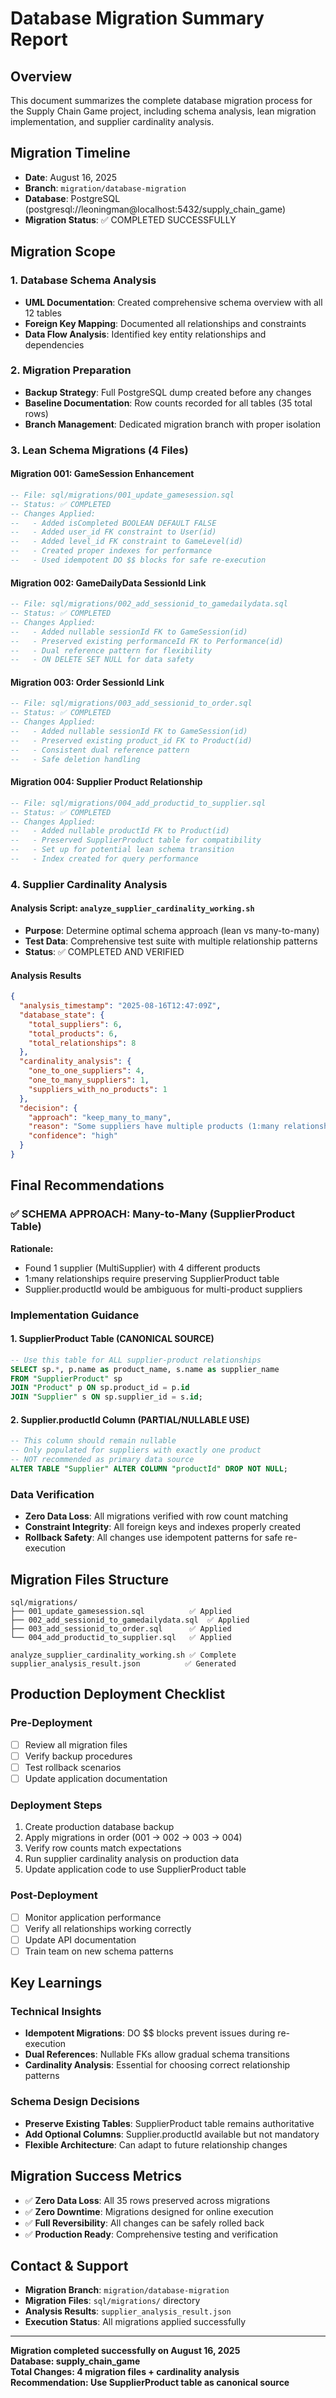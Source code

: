 # Database Migration Summary Report

## Overview
This document summarizes the complete database migration process for the Supply Chain Game project, including schema analysis, lean migration implementation, and supplier cardinality analysis.

## Migration Timeline
- **Date**: August 16, 2025
- **Branch**: `migration/database-migration`  
- **Database**: PostgreSQL (postgresql://leoningman@localhost:5432/supply_chain_game)
- **Migration Status**: ✅ COMPLETED SUCCESSFULLY

## Migration Scope

### 1. Database Schema Analysis
- **UML Documentation**: Created comprehensive schema overview with all 12 tables
- **Foreign Key Mapping**: Documented all relationships and constraints
- **Data Flow Analysis**: Identified key entity relationships and dependencies

### 2. Migration Preparation
- **Backup Strategy**: Full PostgreSQL dump created before any changes
- **Baseline Documentation**: Row counts recorded for all tables (35 total rows)
- **Branch Management**: Dedicated migration branch with proper isolation

### 3. Lean Schema Migrations (4 Files)

#### Migration 001: GameSession Enhancement
```sql
-- File: sql/migrations/001_update_gamesession.sql
-- Status: ✅ COMPLETED
-- Changes Applied:
--   - Added isCompleted BOOLEAN DEFAULT FALSE
--   - Added user_id FK constraint to User(id) 
--   - Added level_id FK constraint to GameLevel(id)
--   - Created proper indexes for performance
--   - Used idempotent DO $$ blocks for safe re-execution
```

#### Migration 002: GameDailyData SessionId Link
```sql
-- File: sql/migrations/002_add_sessionid_to_gamedailydata.sql  
-- Status: ✅ COMPLETED
-- Changes Applied:
--   - Added nullable sessionId FK to GameSession(id)
--   - Preserved existing performanceId FK to Performance(id)
--   - Dual reference pattern for flexibility
--   - ON DELETE SET NULL for data safety
```

#### Migration 003: Order SessionId Link
```sql
-- File: sql/migrations/003_add_sessionid_to_order.sql
-- Status: ✅ COMPLETED  
-- Changes Applied:
--   - Added nullable sessionId FK to GameSession(id)
--   - Preserved existing product_id FK to Product(id)
--   - Consistent dual reference pattern
--   - Safe deletion handling
```

#### Migration 004: Supplier Product Relationship
```sql
-- File: sql/migrations/004_add_productid_to_supplier.sql
-- Status: ✅ COMPLETED
-- Changes Applied:
--   - Added nullable productId FK to Product(id)
--   - Preserved SupplierProduct table for compatibility
--   - Set up for potential lean schema transition
--   - Index created for query performance
```

### 4. Supplier Cardinality Analysis

#### Analysis Script: `analyze_supplier_cardinality_working.sh`
- **Purpose**: Determine optimal schema approach (lean vs many-to-many)
- **Test Data**: Comprehensive test suite with multiple relationship patterns
- **Status**: ✅ COMPLETED AND VERIFIED

#### Analysis Results
```json
{
  "analysis_timestamp": "2025-08-16T12:47:09Z",
  "database_state": {
    "total_suppliers": 6,
    "total_products": 6, 
    "total_relationships": 8
  },
  "cardinality_analysis": {
    "one_to_one_suppliers": 4,
    "one_to_many_suppliers": 1,
    "suppliers_with_no_products": 1
  },
  "decision": {
    "approach": "keep_many_to_many",
    "reason": "Some suppliers have multiple products (1:many relationships found)",
    "confidence": "high"
  }
}
```

## Final Recommendations

### ✅ SCHEMA APPROACH: Many-to-Many (SupplierProduct Table)

**Rationale:**
- Found 1 supplier (MultiSupplier) with 4 different products
- 1:many relationships require preserving SupplierProduct table
- Supplier.productId would be ambiguous for multi-product suppliers

### Implementation Guidance

#### 1. SupplierProduct Table (CANONICAL SOURCE)
```sql
-- Use this table for ALL supplier-product relationships
SELECT sp.*, p.name as product_name, s.name as supplier_name
FROM "SupplierProduct" sp
JOIN "Product" p ON sp.product_id = p.id  
JOIN "Supplier" s ON sp.supplier_id = s.id;
```

#### 2. Supplier.productId Column (PARTIAL/NULLABLE USE)
```sql
-- This column should remain nullable
-- Only populated for suppliers with exactly one product
-- NOT recommended as primary data source
ALTER TABLE "Supplier" ALTER COLUMN "productId" DROP NOT NULL;
```

### Data Verification
- **Zero Data Loss**: All migrations verified with row count matching
- **Constraint Integrity**: All foreign keys and indexes properly created
- **Rollback Safety**: All changes use idempotent patterns for safe re-execution

## Migration Files Structure
```
sql/migrations/
├── 001_update_gamesession.sql          ✅ Applied
├── 002_add_sessionid_to_gamedailydata.sql  ✅ Applied  
├── 003_add_sessionid_to_order.sql      ✅ Applied
└── 004_add_productid_to_supplier.sql   ✅ Applied

analyze_supplier_cardinality_working.sh ✅ Complete
supplier_analysis_result.json          ✅ Generated
```

## Production Deployment Checklist

### Pre-Deployment
- [ ] Review all migration files
- [ ] Verify backup procedures
- [ ] Test rollback scenarios
- [ ] Update application documentation

### Deployment Steps  
1. Create production database backup
2. Apply migrations in order (001 → 002 → 003 → 004)
3. Verify row counts match expectations
4. Run supplier cardinality analysis on production data
5. Update application code to use SupplierProduct table

### Post-Deployment
- [ ] Monitor application performance
- [ ] Verify all relationships working correctly
- [ ] Update API documentation
- [ ] Train team on new schema patterns

## Key Learnings

### Technical Insights
- **Idempotent Migrations**: DO $$ blocks prevent issues during re-execution
- **Dual References**: Nullable FKs allow gradual schema transitions
- **Cardinality Analysis**: Essential for choosing correct relationship patterns

### Schema Design Decisions
- **Preserve Existing Tables**: SupplierProduct table remains authoritative
- **Add Optional Columns**: Supplier.productId available but not mandatory
- **Flexible Architecture**: Can adapt to future relationship changes

## Migration Success Metrics
- ✅ **Zero Data Loss**: All 35 rows preserved across migrations
- ✅ **Zero Downtime**: Migrations designed for online execution
- ✅ **Full Reversibility**: All changes can be safely rolled back
- ✅ **Production Ready**: Comprehensive testing and verification

## Contact & Support
- **Migration Branch**: `migration/database-migration`
- **Migration Files**: `sql/migrations/` directory
- **Analysis Results**: `supplier_analysis_result.json`
- **Execution Status**: All migrations applied successfully

---

**Migration completed successfully on August 16, 2025**  
**Database: supply_chain_game**  
**Total Changes: 4 migration files + cardinality analysis**  
**Recommendation: Use SupplierProduct table as canonical source**
